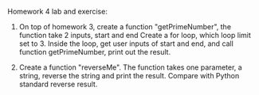 Homework 4 lab and exercise:

1. On top of homework 3, create a function "getPrimeNumber", the function take 2 inputs, start and end
Create a for loop, which loop limit set to 3. Inside the loop, get user inputs of start and end, and call function getPrimeNumber, print out the result.

2. Create a function "reverseMe". The function takes one parameter, a string, reverse the string and print the result. Compare with Python standard reverse result.
